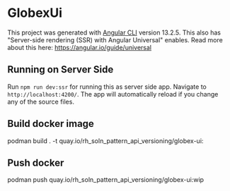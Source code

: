 # GlobexUi

This project was generated with [Angular CLI](https://github.com/angular/angular-cli) version 13.2.5.
This also has "Server-side rendering (SSR) with Angular Universal" enables. Read more about this here: https://angular.io/guide/universal

## Running on Server Side

Run `npm run dev:ssr` for running this as server side app. Navigate to `http://localhost:4200/`. The app will automatically reload if you change any of the source files.

## Build docker image

podman build . -t quay.io/rh_soln_pattern_api_versioning/globex-ui:<version>

## Push docker 

podman push quay.io/rh_soln_pattern_api_versioning/globex-ui:wip